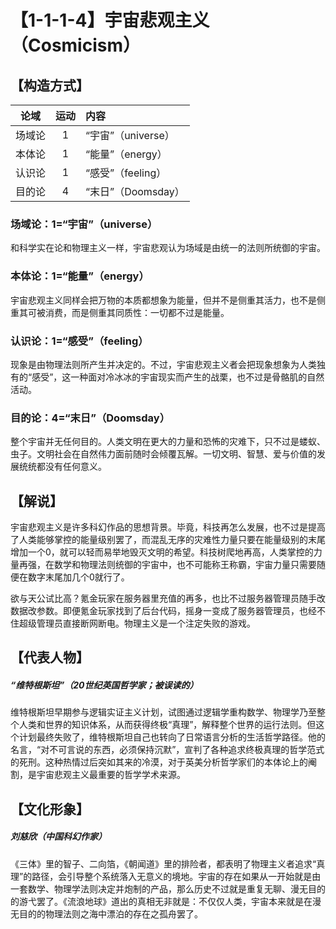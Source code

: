 # 【1-1-1-4】宇宙悲观主义（Cosmicism）
## 【构造方式】

|  论域  | 运动 | 内容               |
| :----: | :--: | :----------------- |
| 场域论 |  1   | “宇宙”（universe） |
| 本体论 |  1   | “能量”（energy）   |
| 认识论 |  1   | “感受”（feeling）  |
| 目的论 |  4   | “末日”（Doomsday） |

### 场域论：1=“宇宙”（universe）

和科学实在论和物理主义一样，宇宙悲观认为场域是由统一的法则所统御的宇宙。

### 本体论：1=“能量”（energy）

宇宙悲观主义同样会把万物的本质都想象为能量，但并不是侧重其活力，也不是侧重其可被消费，而是侧重其同质性：一切都不过是能量。

### 认识论：1=“感受”（feeling）

现象是由物理法则所产生并决定的。不过，宇宙悲观主义者会把现象想象为人类独有的“感受”，这一种面对冷冰冰的宇宙现实而产生的战栗，也不过是骨骼肌的自然活动。

### 目的论：4=“末日”（Doomsday）

整个宇宙并无任何目的。人类文明在更大的力量和恐怖的灾难下，只不过是蝼蚁、虫子。文明社会在自然伟力面前随时会倾覆瓦解。一切文明、智慧、爱与价值的发展统统都没有任何意义。

## 【解说】

宇宙悲观主义是许多科幻作品的思想背景。毕竟，科技再怎么发展，也不过是提高了人类能够掌控的能量级别罢了，而混乱无序的灾难性力量只要在能量级别的末尾增加一个0，就可以轻而易举地毁灭文明的希望。科技树爬地再高，人类掌控的力量再强，在数学和物理法则统御的宇宙中，也不可能称王称霸，宇宙力量只需要随便在数字末尾加几个0就行了。

欲与天公试比高？氪金玩家在服务器里充值的再多，也比不过服务器管理员随手改数据改参数。即便氪金玩家找到了后台代码，摇身一变成了服务器管理员，也经不住超级管理员直接断网断电。物理主义是一个注定失败的游戏。

## 【代表人物】

##### “维特根斯坦”（20世纪英国哲学家；被误读的）

维特根斯坦早期参与逻辑实证主义计划，试图通过逻辑学重构数学、物理学乃至整个人类和世界的知识体系，从而获得终极“真理”，解释整个世界的运行法则。但这个计划最终失败了，维特根斯坦自己也转向了日常语言分析的生活哲学路径。他的名言，“对不可言说的东西，必须保持沉默”，宣判了各种追求终极真理的哲学范式的死刑。这种热情过后突如其来的冷漠，对于英美分析哲学家们的本体论上的阉割，是宇宙悲观主义最重要的哲学学术来源。

## 【文化形象】

##### 刘慈欣（中国科幻作家）

《三体》里的智子、二向箔，《朝闻道》里的排险者，都表明了物理主义者追求“真理”的路径，会引导整个系统落入无意义的境地。宇宙的存在如果从一开始就是由一套数学、物理学法则决定并炮制的产品，那么历史不过就是重复无聊、漫无目的的游弋罢了。《流浪地球》道出的真相无非就是：不仅仅人类，宇宙本来就是在漫无目的的物理法则之海中漂泊的存在之孤舟罢了。
